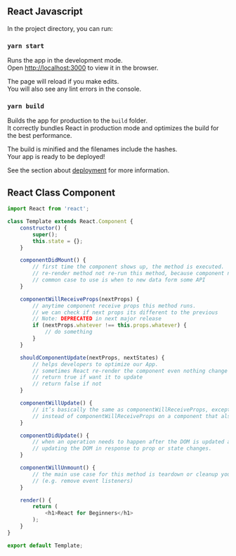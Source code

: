 ## React Javascript

In the project directory, you can run:

### `yarn start`

Runs the app in the development mode.<br />
Open [http://localhost:3000](http://localhost:3000) to view it in the browser.

The page will reload if you make edits.<br />
You will also see any lint errors in the console.

### `yarn build`

Builds the app for production to the `build` folder.<br />
It correctly bundles React in production mode and optimizes the build for the best performance.

The build is minified and the filenames include the hashes.<br />
Your app is ready to be deployed!

See the section about [deployment](https://facebook.github.io/create-react-app/docs/deployment) for more information.

## React Class Component

```js
import React from 'react';

class Template extends React.Component {
    constructor() {
        super();
        this.state = {};
    }

    componentDidMount() {
        // first time the component shows up, the method is executed.
        // re-render method not re-run this method, because component not unmounted and mount again.
        // common case to use is when to new data form some API
    }

    componentWillReceiveProps(nextProps) {
        // anytime component receive props this method runs.
        // we can check if next props its different to the previous
        // Note: DEPRECATED in next major release
        if (nextProps.whatever !== this.props.whatever) {
            // do something
        }
    }

    shouldComponentUpdate(nextProps, nextStates) {
        // helps developers to optimize our App.
        // sometimes React re-render the component even nothing change on this specific component.
        // return true if want it to update
        // return false if not
    }

    componentWillUpdate() {
        // it’s basically the same as componentWillReceiveProps, except you are not allowed to call this.setState
        // instead of componentWillReceiveProps on a component that also has shouldComponentUpdate (but no access to previous props).
    }

    componentDidUpdate() {
        // when an operation needs to happen after the DOM is updated and the update queue is emptied.
        // updating the DOM in response to prop or state changes.
    }

    componentWillUnmount() {
        // the main use case for this method is teardown or cleanup your code before your component disappears
        // (e.g. remove event listeners)
    }

    render() {
        return (
            <h1>React for Beginners</h1>
        );
    }
}

export default Template;
````
